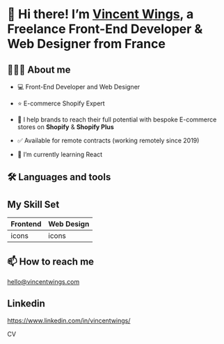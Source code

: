 # 👋 Hi there!    I’m [Vincent Wings](http://vincentwings.com), a Freelance Front-End Developer & Web Designer from France

## 👨🏻‍💻 About me
* 💻 Front-End Developer and Web Designer
* ⭐️ E-commerce Shopify Expert
* 🚀 I help brands to reach their full potential with bespoke E-commerce stores on **Shopify** & **Shopify Plus**
* ✅ Available for remote contracts (working remotely since 2019)

* 🌱 I’m currently learning React

## 🛠️ Languages and tools

## My Skill Set
| Frontend | Web Design |
| --- | --- |
| icons | icons |

## 📫 How to reach me
hello@vincentwings.com

## Linkedin
https://www.linkedin.com/in/vincentwings/

CV

<!---
VincentWings/VincentWings is a ✨ special ✨ repository because its `README.md` (this file) appears on your GitHub profile.
You can click the Preview link to take a look at your changes.
--->
